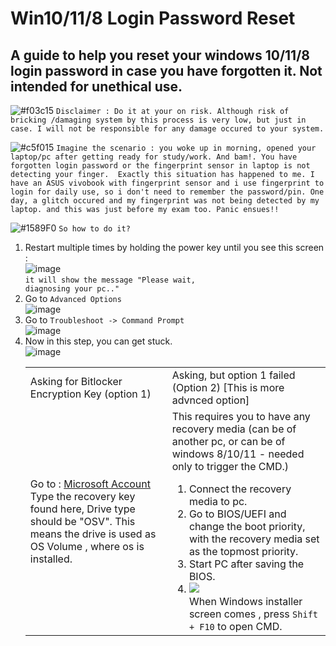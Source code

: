 # Win10/11/8 Login Password Reset
## A guide to help you reset your windows 10/11/8 login password in case you have forgotten it. Not intended for unethical use.
![#f03c15](https://placehold.co/15x15/f03c15/f03c15.png) `Disclaimer : Do it at your on risk. Although risk of bricking /damaging system by this process is very low, but just in case. I will not be responsible for any damage occured to your system.`

![#c5f015](https://placehold.co/15x15/c5f015/c5f015.png) `Imagine the scenario : you woke up in morning, opened your laptop/pc after getting ready for study/work. And bam!. You have forgotten login password or the fingerprint sensor in laptop is not detecting your finger. 
Exactly this situation has happened to me. I have an ASUS vivobook with fingerprint sensor and i use fingerprint to login for daily use, so i don't need to remember the password/pin. One day, a glitch occured and my fingerprint was not being detected by my laptop. and this was just before my exam too. Panic ensues!!`

![#1589F0](https://placehold.co/15x15/1589F0/1589F0.png) `So how to do it?`

1. Restart multiple times by holding the power key until you see this screen : <br>
![image](https://github.com/user-attachments/assets/f3f77419-0e15-45a6-8cca-e7a81417fc35) <br>
<code>it will show the message "Please wait, diagnosing your pc.."</code>
2. Go to <code>Advanced Options</code> <br>
![image](https://github.com/user-attachments/assets/6c3e5833-ee8a-4860-9915-59e8e78eb7f2) <br>
3. Go to <code>Troubleshoot -> Command Prompt</code> <br>
![image](https://github.com/user-attachments/assets/f1bcb6f1-2020-4009-90da-95fb78fbe74a) <br>
4. Now in this step, you can get stuck.<br>
![image](https://github.com/user-attachments/assets/874e4ec9-c6aa-430b-82cd-9fa7a79c8c74) <br>
   <table>
     <tr>
       <td>Asking for Bitlocker Encryption Key (option 1)</td>
       <td>Asking, but option 1 failed (Option 2) [This is more advnced option]</td>
     </tr>
     <tr>
       <td>
          Go to : <a href="https://aka.ms/myrecoverykey"> Microsoft Account </a> <br>
          Type the recovery key found here, Drive type should be "OSV". This means the drive is used as OS Volume , where os is installed.
       </td>
       <td>
          This requires you to have any recovery media (can be of another pc, or can be of windows 8/10/11 - needed only to trigger the CMD.)
          <ol>
          <li>Connect the recovery media to pc.</li> 
          <li>Go to BIOS/UEFI and change the boot priority, with the recovery media set as the topmost priority.</li>
          <li>Start PC after saving the BIOS.</li>
          <li>
              <img src="https://github.com/user-attachments/assets/68733f1f-fcb0-47a0-847a-a86679624cab"> <br>
             When Windows installer screen comes , press <code>Shift + F10</code> to open CMD.</li>
          </ol>
       </td>
     </tr>
   </table>




